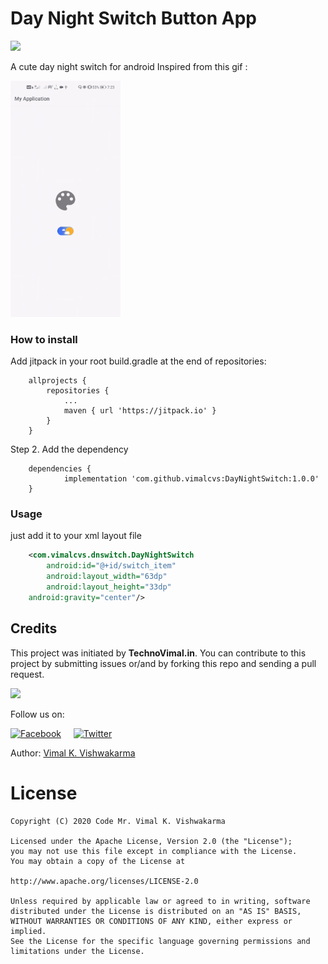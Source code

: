 # Day Night Switch Button App
[![](https://jitpack.io/v/vimalcvs/DayNightSwitch.svg)](https://jitpack.io/#vimalcvs/DayNightSwitch)

A cute day night switch for android
Inspired from this gif :

<img src="demo.gif" width="35%"></img>

### How to install
Add jitpack in your root build.gradle at the end of repositories:
```
	allprojects {
		repositories {
			...
			maven { url 'https://jitpack.io' }
		}
	}
```
Step 2. Add the dependency

```
	dependencies {
	        implementation 'com.github.vimalcvs:DayNightSwitch:1.0.0'
	}
```

### Usage

just add it to your xml layout file

```xml
    <com.vimalcvs.dnswitch.DayNightSwitch
        android:id="@+id/switch_item"
        android:layout_width="63dp"
        android:layout_height="33dp"
	android:gravity="center"/>
```

## Credits

This project was initiated by **TechnoVimal.in**. You can contribute to this project by submitting issues or/and by forking this repo and sending a pull request.

![](https://mlsvormsouvm.i.optimole.com/DV0GLTY-FqZU1jKu/w:auto/h:auto/q:auto/https://www.technovimal.in/wp-content/uploads/2019/09/technovimal_moblie_logo_250x40-1.png)

Follow us on:

[![Facebook](http://codemybrainsout.com/files/img/fb.png)](https://www.facebook.com/vimalcvs)&nbsp;&nbsp;&nbsp;&nbsp;&nbsp;[![Twitter](http://codemybrainsout.com/files/img/tw.png)](https://twitter.com/vimalvishwakar6)

Author: [Vimal K. Vishwakarma](https://github.com/vimal)

# License
```
Copyright (C) 2020 Code Mr. Vimal K. Vishwakarma

Licensed under the Apache License, Version 2.0 (the "License");
you may not use this file except in compliance with the License.
You may obtain a copy of the License at

http://www.apache.org/licenses/LICENSE-2.0

Unless required by applicable law or agreed to in writing, software
distributed under the License is distributed on an "AS IS" BASIS,
WITHOUT WARRANTIES OR CONDITIONS OF ANY KIND, either express or implied.
See the License for the specific language governing permissions and
limitations under the License.
```
